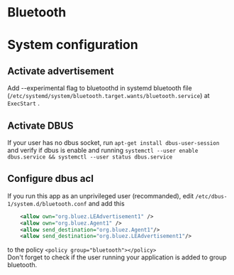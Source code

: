 # Bluetooth



# System configuration

## Activate advertisement
Add --experimental flag to bluetoothd in systemd bluetooth file (`/etc/systemd/system/bluetooth.target.wants/bluetooth.service`) at `ExecStart` .  

## Activate DBUS 
If your user has no dbus socket, run `apt-get install dbus-user-session` and verify if dbus is enable and running  `systemctl --user enable dbus.service && systemctl --user status dbus.service` 

## Configure dbus acl
If you run this app as an unprivileged user (recommanded), edit `/etc/dbus-1/system.d/bluetooth.conf` and add this
```xml
    <allow own="org.bluez.LEAdvertisement1" />
    <allow own="org.bluez.Agent1" />
    <allow send_destination="org.bluez.Agent1"/>
    <allow send_destination="org.bluez.LEAdvertisement1"/>
```   
to the policy `<policy group="bluetooth"></policy>`   
Don't forget to check if the user running your application is added to group bluetooth.